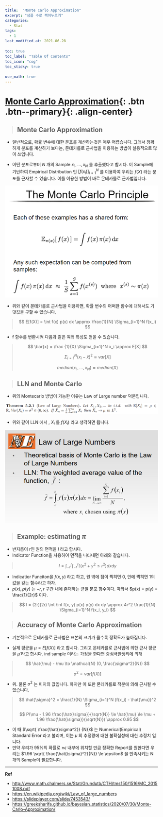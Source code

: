 ```yaml
---
title:  "Monte Carlo Approximation"
excerpt: "샘플 수로 찍어누르기"
categories:
  - Stat
tags:
  - 1
last_modified_at: 2021-06-28

toc: true
toc_label: "Table Of Contents"
toc_icon: "cog"
toc_sticky: true

use_math: true
---
```


# [Monte Carlo Approximation](#link){: .btn .btn--primary}{: .align-center}

> ## Monte Carlo Approximation

- 일반적으로, 확률 변수에 대한 분포를 계산하는것은 매우 어렵습니다. 그래서 정확하게 분포를 계산하기 보다는, 몬테카를로 근사법을 이용하는 방법이 실용적으로 많이 쓰입니다. 

- 어떤 분포로부터 $N$ 개의 Sample $x_1, ..., x_N$ 를 추출했다고 합시다. 이 Sample에 기반하여 Empirical Distribution 인 $[f(x_i)]_{i=1}^N$ 를 이용하여 우리는 $f(X)$ 라는 분포를 근사할 수 있습니다. 이를 이용한 방법이 바로 몬테카를로 근사법입니다. 

![png](/assets/images/Stat/5_1.png)

- 위와 같이 몬테카를로 근사법을 이용하면, 확률 변수의 어떠한 함수에 대해서도 기댓값을 구할 수 있습니다.

> $$ E[f(X)] = \int f(x) p(x) dx \approx \frac{1}{N} \Sigma_{i=1}^N f(x_i) $$

- f 함수를 변환시켜 다음과 같은 여러 특성도 얻을 수 있습니다.

> $$ \bar{x} = \frac {1}{X} \Sigma_{i=1}^N x_i \approx E[X] $$
>
> $$ \Sigma_{i=1}^N (x_i - \bar{x})^2 \approx var[X] $$
>
> $$ median (x_1, ..., x_N) \approx median(X) $$

> ## LLN and Monte Carlo

- 위의 Montecarlo 방법이 가능한 이유는 Law of Large number 덕분입니다.

![png](/assets/images/Stat/5_3.png)

- 위와 같이 LLN 에서 , $X_i$ 를 $f(X_i)$ 라고 생각하면 됩니다.

![png](/assets/images/Stat/5_2.png)

> ## Example: estimating $\pi$

- 반지름이 r인 원의 면적을 $I$ 라고 합시다. 
- Indicator Function을 사용하여 면적을 나타내면 아래와 같습니다.

> $$ I = \int_{-r}^{r} \int_{-r}^{r} \mathbb{I} (x^2 + y^2 \le r^2) dxdy $$

- Indicatior Funciton을 $f(x, y)$ 라고 하고, 원 밖에 점이 찍히면 0, 안에 찍히면 1의 값을 갖는 함수라고 하자. 
- $p(x), p(y)$ 는 $-r, r$ 구간 내에 존재하는 균일 분포 함수이다. 따라서 $p(x) = p(y) = \frac{1}{2r}$ 이다.

> $$ I = (2r)(2r) \int \int f(x, y) p(x) p(y) dx dy \approx 4r^2 \frac{1}{N} \Sigma_{i=1}^N f(x_i, y_i) $$

> ## Accuracy of Monte Carlo Approximation

- 기본적으로 몬테카를로 근사법은 표본의 크기가 클수록 정확도가 높아집니다.

- 실제 평균을 $\mu = E[f(X)]$ 라고 합시다. 그리고 몬테카를로 근사법에 의한 근사 평균을 $\hat{\mu}$ 라고 합시다. ind sample 이라는 가정을 한다면 중심극한정리에 의해

> $$ \hat{\mu} - \mu \to \mathcal{N} (0, \frac{\sigma^2}{N}) $$
>
> $$ \sigma^2 = var[f(X)] $$ 

- 위. 물론 $\sigma^2$ 는 미지의 값입니다. 하지만 이 또한 몬테카를로 적분에 의해 근사될 수 있습니다.

> $$ \hat{\sigma}^2 = \frac{1}{N} \Sigma_{i=1}^N (f(x_i) - \hat{\mu})^2 $$
>
> $$ P(\mu - 1.96 \frac{\hat{\sigma}}{\sqrt{N}} \le \hat{\mu} \le \mu + 1.96 \frac{\hat{\sigma}}{\sqrt{N}}) \approx 0.95 $$

- 이 때 $\sqrt{ \frac{\hat{\sigma^2}} {N}}$ 는 Numerical(Empirical) Standard Error 라고 불리며, 이는 $\mu$ 의 추정량에 대한 불확실성에 대한 추정치 입니다.
- 만약 우리가 95%의 확률로 $\pm \epsilon$ 내부에 위치할 만큼 정확한 Report를 원한다면 우리는 $1.96 \sqrt{ \frac{\hat{\sigma}^2}{N}} \le \epsilon$ 을 만족시키는 N 개의 Sample이 필요합니다.

---

**Ref**

- http://www.math.chalmers.se/Stat/Grundutb/CTH/tms150/1516/MC_20151008.pdf
- https://en.wikipedia.org/wiki/Law_of_large_numbers
- https://slideplayer.com/slide/7453543/
- https://greeksharifa.github.io/bayesian_statistics/2020/07/30/Monte-Carlo-Approximation/

